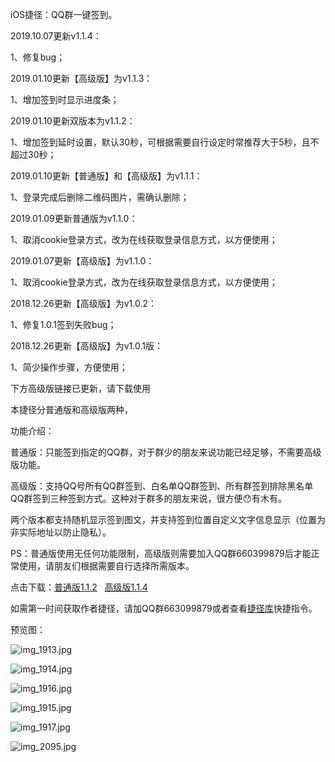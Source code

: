 
iOS捷径：QQ群一键签到。


2019.10.07更新v1.1.4：


1、修复bug；


2019.01.10更新【高级版】为v1.1.3：


1、增加签到时显示进度条；


2019.01.10更新双版本为v1.1.2：


1、增加签到延时设置，默认30秒，可根据需要自行设定时常推荐大于5秒，且不超过30秒；


2019.01.10更新【普通版】和【高级版】为v1.1.1：


1、登录完成后删除二维码图片，需确认删除；


2019.01.09更新普通版为v1.1.0：


1、取消cookie登录方式，改为在线获取登录信息方式，以方便使用；


2019.01.07更新【高级版】为v1.1.0：


1、取消cookie登录方式，改为在线获取登录信息方式，以方便使用；


2018.12.26更新【高级版】为v1.0.2：


1、修复1.0.1签到失败bug；


2018.12.26更新【高级版】为v1.0.1版：


1、简少操作步骤，方便使用；


下方高级版链接已更新，请下载使用


本捷径分普通版和高级版两种，


功能介绍：


普通版：只能签到指定的QQ群，对于群少的朋友来说功能已经足够，不需要高级版功能。


高级版：支持QQ号所有QQ群签到、白名单QQ群签到、所有群签到排除黑名单QQ群签到三种签到方式。这种对于群多的朋友来说，很方便😯有木有。


两个版本都支持随机显示签到图文，并支持签到位置自定义文字信息显示（位置为非实际地址以防止隐私）。


PS：普通版使用无任何功能限制，高级版则需要加入QQ群660399879后才能正常使用，请朋友们根据需要自行选择所需版本。


点击下载：[普通版1.1.2](https://www.icloud.com/shortcuts/8ca1199bd4b846e8bc350f303cba5847)   [高级版1.1.4](https://www.icloud.com/shortcuts/9784abde2cfc4678b5c247c2d82114aa)


如需第一时间获取作者捷径，请加QQ群663099879或者查看[捷径库](https://www.bmqy.net/2342.html)快捷指令。


预览图：


![img_1913.jpg](https://image.bmqy.net/upload/4fcb3164774ca8386d873ba81ab8e044.jpg)


![img_1914.jpg](https://image.bmqy.net/upload/1ec2f1a24e95a1d56832e7a274edc5bd.jpg)


![img_1916.jpg](https://image.bmqy.net/upload/7fe31f35c353f655567ef94e21907234.jpg)


![img_1915.jpg](https://image.bmqy.net/upload/0dcccfed285fc8d61d0b1ea542c5e1e8.jpg)


![img_1917.jpg](https://image.bmqy.net/upload/e72356b87a52031de612fa4f82286229.jpg)


![img_2095.jpg](https://image.bmqy.net/upload/b10d86d8b2ff4bd49e4a0bb0a588a1e6.jpg)

